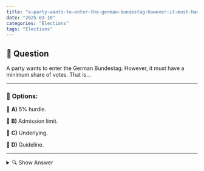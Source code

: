 ```yaml
---
title: "a-party-wants-to-enter-the-german-bundestag-however-it-must-have-a-minimum-share-of-votes-that-is"
date: "2025-03-10"
categories: "Elections"
tags: "Elections"
---
```


## 📌 **Question**

A party wants to enter the German Bundestag. However, it must have a minimum share of votes. That is...



---

### 📝 **Options:**

🔘 **A)** 5% hurdle.

🔘 **B)** Admission limit.

🔘 **C)** Underlying.

🔘 **D)** Guideline.

---

<details>
  <summary>🔍 Show Answer</summary>

  <p>
💡  <b>Correct Answer:</b>  a
  </p>
  <p>
    📖<b>Explanation:</b>
    In Germany, political parties are striving to enter the Bundestag, the national parliament. In order to keep the parliamentary structure stable and prevent fragmentation by many small parties, there is a minimum requirement for votes. This so-called five percent hurdle requires that a party must achieve at least five percent of the valid second votes nationwide. Only parties that overcome this hurdle receive seats in the Bundestag and can participate in legislation. This promotes larger, sustainable political forces in parliament.
  </p>
</details>
